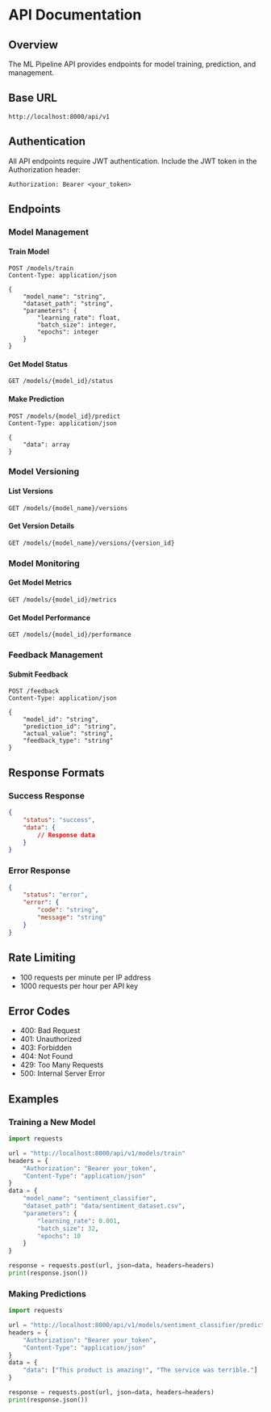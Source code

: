 # API Documentation

## Overview

The ML Pipeline API provides endpoints for model training, prediction, and management.

## Base URL

```
http://localhost:8000/api/v1
```

## Authentication

All API endpoints require JWT authentication. Include the JWT token in the Authorization header:

```
Authorization: Bearer <your_token>
```

## Endpoints

### Model Management

#### Train Model
```http
POST /models/train
Content-Type: application/json

{
    "model_name": "string",
    "dataset_path": "string",
    "parameters": {
        "learning_rate": float,
        "batch_size": integer,
        "epochs": integer
    }
}
```

#### Get Model Status
```http
GET /models/{model_id}/status
```

#### Make Prediction
```http
POST /models/{model_id}/predict
Content-Type: application/json

{
    "data": array
}
```

### Model Versioning

#### List Versions
```http
GET /models/{model_name}/versions
```

#### Get Version Details
```http
GET /models/{model_name}/versions/{version_id}
```

### Model Monitoring

#### Get Model Metrics
```http
GET /models/{model_id}/metrics
```

#### Get Model Performance
```http
GET /models/{model_id}/performance
```

### Feedback Management

#### Submit Feedback
```http
POST /feedback
Content-Type: application/json

{
    "model_id": "string",
    "prediction_id": "string",
    "actual_value": "string",
    "feedback_type": "string"
}
```

## Response Formats

### Success Response
```json
{
    "status": "success",
    "data": {
        // Response data
    }
}
```

### Error Response
```json
{
    "status": "error",
    "error": {
        "code": "string",
        "message": "string"
    }
}
```

## Rate Limiting

- 100 requests per minute per IP address
- 1000 requests per hour per API key

## Error Codes

- 400: Bad Request
- 401: Unauthorized
- 403: Forbidden
- 404: Not Found
- 429: Too Many Requests
- 500: Internal Server Error

## Examples

### Training a New Model

```python
import requests

url = "http://localhost:8000/api/v1/models/train"
headers = {
    "Authorization": "Bearer your_token",
    "Content-Type": "application/json"
}
data = {
    "model_name": "sentiment_classifier",
    "dataset_path": "data/sentiment_dataset.csv",
    "parameters": {
        "learning_rate": 0.001,
        "batch_size": 32,
        "epochs": 10
    }
}

response = requests.post(url, json=data, headers=headers)
print(response.json())
```

### Making Predictions

```python
import requests

url = "http://localhost:8000/api/v1/models/sentiment_classifier/predict"
headers = {
    "Authorization": "Bearer your_token",
    "Content-Type": "application/json"
}
data = {
    "data": ["This product is amazing!", "The service was terrible."]
}

response = requests.post(url, json=data, headers=headers)
print(response.json())
``` 